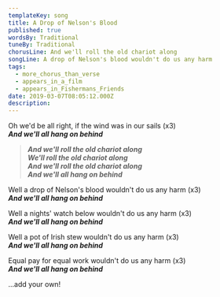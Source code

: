 ```yaml
---
templateKey: song
title: A Drop of Nelson's Blood
published: true
wordsBy: Traditional
tuneBy: Traditional
chorusLine: And we'll roll the old chariot along
songLine: A drop of Nelson's blood wouldn't do us any harm
tags:
  - more_chorus_than_verse
  - appears_in_a_film
  - appears_in_Fishermans_Friends
date: 2019-03-07T08:05:12.000Z
description:
---
```

Oh we'd be all right, if the wind was in our sails (x3)\
***And we'll all hang on behind***

> ***And we'll roll the old chariot along***\
> ***We'll roll the old chariot along***\
> ***And we'll roll the old chariot along***\
> ***And we'll all hang on behind***

Well a drop of Nelson's blood wouldn't do us any harm (x3)\
***And we'll all hang on behind***

Well a nights' watch below wouldn't do us any harm (x3)\
***And we'll all hang on behind***

Well a pot of Irish stew wouldn't do us any harm (x3)\
***And we'll all hang on behind***

Equal pay for equal work wouldn't do us any harm (x3)\
***And we'll all hang on behind***

...add your own!
